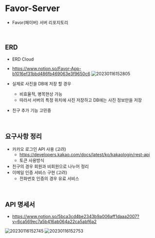 # Favor-Server
- Favor(페이버) 서버 리포지토리

</br>

## ERD
- ERD Cloud
- https://www.notion.so/Favor-App-b1016ef31bbd486fb469063e3f9650c6
![20230116152805](https://user-images.githubusercontent.com/114793764/212612357-b2a88b1c-af2a-4cd3-8798-c2465b67b692.png)





  


- 실제로 사진을 DB에 저장 할 경우
  - 비효율적, 병목현상 가능
  - 따라서 서버의 특정 위치에 사진 저장하고 DB에는 사진 정보만을 저장
- 친구 추가 기능 고민중

</br>

## 요구사항 정리
- 카카오 로그인 API 사용 (고려)
  - https://developers.kakao.com/docs/latest/ko/kakaologin/rest-api  
  - 토큰 사용방식  
- 친구의 경우 회원과 비회원으로 나누어 정리
- 이메일 인증 서비스 구현 (고려)
  - 전화번호 인증의 경우 유료 서비스

</br>

## API 명세서
- https://www.notion.so/5bca3cd4be2343b9a006aff1daaa2007?v=6ca569ec7a5b416ab064a22ca5abf6a2  
  
![20230116152745](https://user-images.githubusercontent.com/114793764/212612371-19cb0ede-0ef5-4d61-8090-83bd73459928.png)
![20230116152753](https://user-images.githubusercontent.com/114793764/212612377-67cc699d-7bcb-48a4-9478-b4706af91b2a.png)


